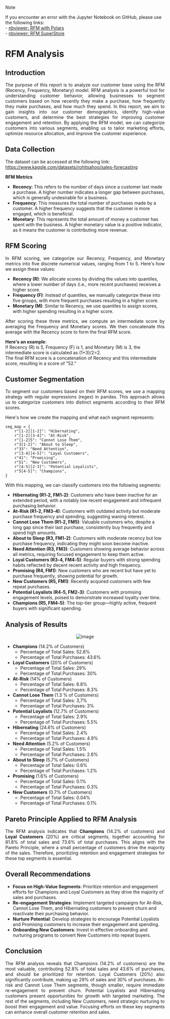 > [!NOTE]
> If you encounter an error with the Jupyter Notebook on GitHub, please use the following links:
> <br>- [nbviewer: RFM with Polars](https://nbviewer.org/github/Agungvpzz/RFM-Analysis-with-Polars/blob/main/RFM%20with%20Polars.ipynb)
> <br>- [nbviewer: RFM SuperStore](https://nbviewer.org/github/Agungvpzz/RFM-Analysis-with-Polars/blob/main/RFM%20SuperStore.ipynb)

# RFM Analysis
## Introduction
<p align="justify">
  The purpose of this report is to analyze our customer base using the RFM (Recency, Frequency, Monetary) model. 
  RFM analysis is a powerful tool for understanding customer behavior, allowing businesses to segment customers based on how recently they make a purchase, 
  how frequently they make purchases, and how much they spend.
  In this report, we aim to gain insights into our customer demographics, identify high-value customers, 
  and determine the best strategies for improving customer engagement and retention. 
  By applying the RFM model, we can categorize customers into various segments, enabling us to tailor marketing efforts, optimize resource allocation, 
  and improve the customer experience.
</p>

## Data Collection
The dataset can be accessed at the following link:
https://www.kaggle.com/datasets/rohitsahoo/sales-forecasting

**RFM Metrics**
- **Recency**: This refers to the number of days since a customer last made a purchase. A higher number indicates a longer gap between purchases, which is generally undesirable for a business.
- **Frequency**: This measures the total number of purchases made by a customer. A higher frequency suggests that the customer is more engaged, which is beneficial.
- **Monetary**: This represents the total amount of money a customer has spent with the business. A higher monetary value is a positive indicator, as it means the customer is contributing more revenue.


## RFM Scoring
<p align="justify">
  In RFM scoring, we categorize our Recency, Frequency, and Monetary metrics into five discrete numerical values, ranging from 1 to 5. Here's how we assign these values:
</p>

- **Recency (R)**: We allocate scores by dividing the values into quantiles, where a lower number of days (i.e., more recent purchases) receives a higher score.
- **Frequency (F)**: Instead of quantiles, we manually categorize these into five groups, with more frequent purchases resulting in a higher score.
- **Monetary (M)**: Similar to Recency, we use quantiles to assign scores, with higher spending resulting in a higher score.

<p align="justify">
  After scoring these three metrics, we compute an intermediate score by averaging the Frequency and Monetary scores. 
  We then concatenate this average with the Recency score to form the final RFM score. 
</p>

**Here's an example**: <br>
If Recency (R) is 5, Frequency (F) is 1, and Monetary (M) is 3, the intermediate score is calculated as (1+3)/2=2. <br>
The final RFM score is a concatenation of Recency and this intermediate score, resulting in a score of "52."

## Customer Segmentation
<p align="justify">
  To segment our customers based on their RFM scores, we use a mapping strategy with regular expressions (regex) in pandas. 
  This approach allows us to categorize customers into distinct segments according to their RFM scores. 
</p>  
Here's how we create the mapping and what each segment represents:

```
seg_map = {
    r"[1-2][1-2]": "Hibernating",
    r"[1-2][3-4]": "At-Risk",
    r"[1-2]5": "Cannot Lose Them",
    r"3[1-2]": "About to Sleep",
    r"33": "Need Attention",
    r"[3-4][4-5]": "Loyal Customers",
    r"41": "Promising",
    r"51": "New Customers",
    r"[4-5][2-3]": "Potential Loyalists",
    r"5[4-5]": "Champions",
}
```

With this mapping, we can classify customers into the following segments:
- **Hibernating (R1‑2, FM1‑2)**: Customers who have been inactive for an extended period, with a notably low recent engagement and infrequent purchasing behavior.
- **At-Risk (R1‑2, FM3‑4)**: Customers with outdated activity but moderate purchase frequency and spending, suggesting waning interest.
- **Cannot Lose Them (R1‑2, FM5)**: Valuable customers who, despite a long gap since their last purchase, consistently buy frequently and spend high amounts.
- **About to Sleep (R3, FM1‑2)**: Customers with moderate recency but low purchase frequency, indicating they might soon become inactive.
- **Need Attention (R3, FM3)**: Customers showing average behavior across all metrics, requiring focused engagement to keep them active.
- **Loyal Customers (R3‑4, FM4‑5)**: Regular buyers with strong spending habits reflected by decent recent activity and high frequency.
- **Promising (R4, FM1)**: New customers who are recent but have yet to purchase frequently, showing potential for growth.
- **New Customers (R5, FM1)**: Recently acquired customers with few repeat purchases.
- **Potential Loyalists (R4‑5, FM2‑3)**: Customers with promising engagement levels, poised to demonstrate increased loyalty over time.
- **Champions (R5, FM4‑5)**: The top-tier group—highly active, frequent buyers with significant spending.

## Analysis of Results
<div align="center">

  ![image](https://github.com/Agungvpzz/RFM-Analysis-with-Polars/assets/48642326/259f2ede-aa43-4a05-8d40-3447d99a1a39)
</div>

- **Champions** (14.2% of Customers)
  - Percentage of Total Sales: 52.8%
  - Percentage of Total Purchases: 43.6%
- **Loyal Customers** (20% of Customers)
  - Percentage of Total Sales: 29%
  - Percentage of Total Purchases: 30%
- **At-Risk** (14% of Customers)
  - Percentage of Total Sales: 6.8%
  - Percentage of Total Purchases: 8.3%
- **Cannot Lose Them** (1.3 % of Customers)
  - Percentage of Total Sales: 3,7%
  - Percentage of Total Purchases: 3%
- **Potential Loyalists** (12.7% of Customers)
  - Percentage of Total Sales: 2.9%
  - Percentage of Total Purchases: 5.5%
- **Hibernating** (24.6% of Customers)
  - Percentage of Total Sales: 2.4%
  - Percentage of Total Purchases: 4.9%
- **Need Attention** (5.2% of Customers)
  - Percentage of Total Sales: 1.5%
  - Percentage of Total Purchases: 2.6%
- **About to Sleep** (5.7% of Customers)
  - Percentage of Total Sales: 0.6%
  - Percentage of Total Purchases: 1.2%
- **Promising** (1.6% of Customers)
  - Percentage of Total Sales: 0.1%
  - Percentage of Total Purchases: 0.3%
- **New Customers** (0.7% of Customers)
  - Percentage of Total Sales: 0.04%
  - Percentage of Total Purchases: 0.1%

## Pareto Principle Applied to RFM Analysis
<p align="justify">
  The RFM analysis indicates that <b>Champions</b> (14.2% of customers) and <b>Loyal Customers</b> (20%) are critical segments, 
  together accounting for 81.8% of total sales and 73.6% of total purchases. This aligns with the Pareto Principle, 
  where a small percentage of customers drive the majority of the sales. 
  Therefore, prioritizing retention and engagement strategies for these top segments is essential. 
</p>

## Overall Recommendations
- **Focus on High-Value Segments**: Prioritize retention and engagement efforts for Champions and Loyal Customers as they drive the majority of sales and purchases.
- **Re-engagement Strategies**: Implement targeted campaigns for At-Risk, Cannot Lose Them, and Hibernating customers to prevent churn and reactivate their purchasing behavior.
- **Nurture Potential**: Develop strategies to encourage Potential Loyalists and Promising customers to increase their engagement and spending.
- **Onboarding New Customers**: Invest in effective onboarding and nurturing programs to convert New Customers into repeat buyers.

## Conclusion
<p align="justify">
  The RFM analysis reveals that Champions (14.2% of customers) are the most valuable, contributing 52.8% of total sales and 43.6% of purchases, and should be prioritized for retention. Loyal Customers (20%) also significantly contribute, making up 29% of sales and 30% of purchases.
  At-risk and Cannot Lose Them segments, though smaller, require immediate re-engagement to prevent churn. Potential Loyalists and Hibernating customers present opportunities for growth with targeted marketing. 
  The rest of the segments, including New Customers, need strategic nurturing to boost their engagement and value. Focusing efforts on these key segments can enhance overall customer retention and sales.
</p>
